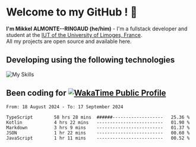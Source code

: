 # Welcome to my GitHub ! 🌃

**I'm Mikkel ALMONTE--RINGAUD (he/him)** - I'm a fullstack developer and student at the [IUT of the University of Limoges, France](https://iut.unilim.fr). \
All my projects are open source and available here.

## Developing using the following technologies

![My Skills](https://skillicons.dev/icons?i=dart,solidjs,pnpm,nodejs,ts,js,vercel,netlify,html,css,rust,astro,git,vue,md,electron,figma,github,bash,bun,cloudflare,py,tailwind,nginx,npm,tauri,vite,zig,yarn,windicss&theme=dark)

## Been coding for [![WakaTime Public Profile](https://wakatime.com/badge/user/0839e595-e07a-435c-8d59-ed95f2a3d6dd.svg?style=flat-square)](https://wakatime.com/@0839e595-e07a-435c-8d59-ed95f2a3d6dd)

<!--START_SECTION:waka-->

```plain
From: 18 August 2024 - To: 17 September 2024

TypeScript        58 hrs 28 mins  ######-------------------   25.36 %
Kotlin            4 hrs 22 mins   -------------------------   01.90 %
Markdown          3 hrs 9 mins    -------------------------   01.37 %
JSON              1 hr 22 mins    -------------------------   00.60 %
JavaScript        1 hr 11 mins    -------------------------   00.52 %
```

<!--END_SECTION:waka-->
